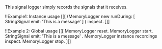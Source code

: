 This signal logger simply records the signals that it receives.

!!Example1: Instance usage
[[[
	(MemoryLogger new 
		runDuring: [ 
			StringSignal emit: 'This is a message' ]	)
				inspect.
]]]

!!Example 2: Global usage
[[[
	MemoryLogger reset.
	MemoryLogger start.
	StringSignal emit: 'This is a message' .
	MemoryLogger instance recordings inspect.
	MemoryLogger stop.
]]]